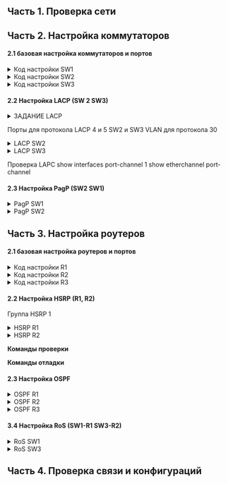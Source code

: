 ## Часть 1. Проверка сети



## Часть 2. Настройка коммутаторов


#### 2.1 базовая настройка коммутаторов и портов

<details><summary> Код настройки SW1 </summary>
<pre>
enable
conf term
no ip domain-lookup
hostname SW1
banner motd ##SW1_ENTER_PASSWORD##
line console 0
logging synchronous
password cisco
login
exit
enable secret class
line vty 0 15
password cisco
login
exit
service password-encryption
exit

exit
copy running-config startup-config
</pre>
</details>


<details><summary> Код настройки SW2 </summary>
<pre>
enable
conf term
no ip domain-lookup
hostname SW2
banner motd ##SW2_ENTER_PASSWORD##
line console 0
logging synchronous
password cisco
login
exit
enable secret class
line vty 0 15
password cisco
login
exit
service password-encryption
exit

exit
copy running-config startup-config
</pre>
</details>


<details><summary> Код настройки SW3 </summary>
<pre>
enable
conf term
no ip domain-lookup
hostname SW3
banner motd ##SW3_ENTER_PASSWORD##
line console 0
logging synchronous
password cisco
login
exit
enable secret class
line vty 0 15
password cisco
login
exit
service password-encryption
exit

exit
copy running-config startup-config
</pre>
</details>


#### 2.2 Настройка LACP (SW 2 SW3)

<details><summary> ЗАДАНИЕ LACP </summary>
<pre>

-  Одинаковая скорость и дуплексный режим.
-  Все интерфейсы группы должны быть отнесены к одной и той же VLAN или настроены как 
магистраль.
-  Магистраль должна поддерживать один диапазон VLAN.

</pre>
</details>

Порты для протокола LACP 4 и 5 SW2 и SW3
VLAN для протокола 30

  <details><summary> LACP SW2 </summary>
  <pre>
  
vlan 30
name VLAN LACP
ex
   
interface range fastEthernet 0/4-5
switchport mode trunk
switchport trunk allowed vlan 1,30

channel-group 1 mode active 
exit
  </pre>
  </details>


  <details><summary> LACP SW3 </summary>
  <pre>
 
vlan 30
name VLAN LACP
ex
   
interface range fastEthernet 0/4-5
switchport mode trunk
switchport trunk allowed vlan 1,30

channel-group 1 mode active 
exit
  </pre>
  </details>

Проверка LAPC
    show interfaces port-channel 1
    show etherchannel port-channel 



#### 2.3 Настройка PagP  (SW2 SW1)

  <details><summary> PagP  SW1 </summary>
  <pre>
   ТЕКСТ ТЕКСТ ТЕКСТ ТЕКСТ
  </pre>
  </details>
  
  <details><summary> PagP  SW2 </summary>
  <pre>
   ТЕКСТ ТЕКСТ ТЕКСТ ТЕКСТ
  </pre>
  </details>



## Часть 3. Настройка роутеров 


#### 2.1 базовая настройка роутеров и портов

<details><summary> Код настройки R1 </summary>
<pre>
enable
conf term
no ip domain-lookup
hostname R1
banner motd ##R1_ENTER_PASSWORD##
line console 0
logging synchronous
password cisco
login
exit
enable secret class
line vty 0 15
password cisco
login
exit
service password-encryption
exit

int g0/2
description R1 for R3
ip add 10.1.0.2 255.255.255.252
no shutdown
exit

exit
copy running-config startup-config
</pre>
</details>


<details><summary> Код настройки R2 </summary>
<pre>
enable
conf term
no ip domain-lookup
hostname R2
banner motd ##R2_ENTER_PASSWORD##
line console 0
logging synchronous
password cisco
login
exit
enable secret class
line vty 0 15
password cisco
login
exit
service password-encryption
exit

int g0/2
description R2 for R3
ip add 10.2.0.2 255.255.255.252
no shutdown
exit

exit
copy running-config startup-config
</pre>
</details>


<details><summary> Код настройки R3 </summary>
<pre>
enable
conf term
no ip domain-lookup
hostname R3
banner motd ##R3_ENTER_PASSWORD##
line console 0
logging synchronous
password cisco
login
exit
enable secret class
line vty 0 15
password cisco
login
exit
service password-encryption
exit

int g0/0
description R3 for R1
ip add 10.1.0.1 255.255.255.252
no shutdown
exit

int g0/1
description R3 for R2
ip add 10.2.0.1 255.255.255.252
no shutdown
exit

int g0/2
description R3 for WEB
ip add 10.10.10.1 255.255.255.0
no shutdown
exit

exit
copy running-config startup-config
</pre>
</details>





#### 2.2 Настройка HSRP (R1, R2)

Группа HSRP 1

  <details><summary>  HSRP R1 </summary>
  <pre>
  
interface g0/0
ip add 172.17.127.252 255.255.128.0
standby version 2
standby 1 ip 172.17.127.254
standby 1 priority 150
standby 1 preempt
no shutdown
  </pre>
  </details>
  
  <details><summary>  HSRP R2 </summary>
  <pre>
interface g0/2
ip add 172.17.127.253 255.255.128.0
standby version 2
standby 1 ip 172.17.127.254
no shutdown

  </pre>
  </details>

**Команды проверки**

    

**Команды отладки**

    

#### 2.3 Настройка OSPF

  <details><summary>  OSPF R1 </summary>
  <pre>
   ТЕКСТ ТЕКСТ ТЕКСТ ТЕКСТ
  </pre>
  </details>

  <details><summary>  OSPF R2 </summary>
  <pre>
   ТЕКСТ ТЕКСТ ТЕКСТ ТЕКСТ
  </pre>
  </details>

  <details><summary>  OSPF R3 </summary>
  <pre>
   ТЕКСТ ТЕКСТ ТЕКСТ ТЕКСТ
  </pre>
  </details>


#### 3.4 Настройка RoS  (SW1-R1 SW3-R2)

  <details><summary>  RoS  SW1 </summary>
  <pre>
   ТЕКСТ ТЕКСТ ТЕКСТ ТЕКСТ
  </pre>
  </details>
  
  <details><summary>  RoS SW3 </summary>
  <pre>
   ТЕКСТ ТЕКСТ ТЕКСТ ТЕКСТ
  </pre>
  </details>


## Часть 4. Проверка связи и конфигураций



